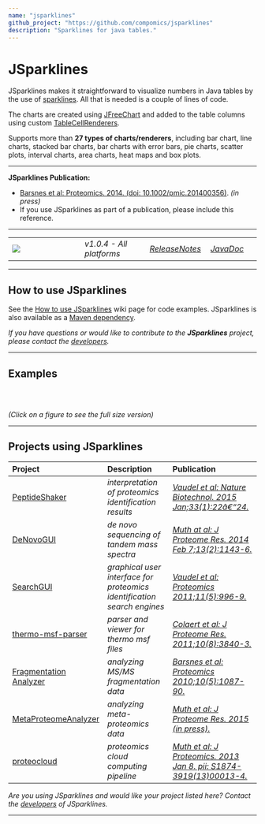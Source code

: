 ```yaml
---
name: "jsparklines"
github_project: "https://github.com/compomics/jsparklines"
description: "Sparklines for java tables."
---
```


# JSparklines

JSparklines makes it straightforward to visualize numbers in Java tables by the use of [sparklines](http://en.wikipedia.org/wiki/Sparklines). All that is needed is a couple of lines of code.

The charts are created using [JFreeChart](http://www.jfree.org/jfreechart) and added to the table columns using custom [TableCellRenderers](http://download.oracle.com/javase/tutorial/uiswing/components/table.html#renderer).

Supports more than **27 types of charts/renderers**, including bar chart, line charts, stacked bar charts, bar charts with error bars, pie charts, scatter plots, interval charts, area charts, heat maps and box plots.


---


**JSparklines Publication:**
  * [Barsnes et al: Proteomics. 2014. (doi: 10.1002/pmic.201400356)](http://www.ncbi.nlm.nih.gov/pubmed/25422159). _(in press)_
  * If you use JSparklines as part of a publication, please include this reference.


---


<table border='0'>
<blockquote><tr>
<blockquote><td width='220'><a href='http://genesis.ugent.be/maven2/no/uib/jsparklines/1.0.4/jsparklines-1.0.4.zip'><img src='http://jsparklines.googlecode.com/svn/wiki/images/download_button.png' /></a></td>
<td width='150'><i>v1.0.4 - All platforms</i></td>
<td width='110'><i><a href='http://code.google.com/p/jsparklines/wiki/ReleaseNotes'>ReleaseNotes</a></i></td>
<td width='100'><i><a href='http://genesis.ugent.be/maven2/no/uib/jsparklines/javadoc/'>JavaDoc</a></i></td>
</blockquote></tr>
</table></blockquote>


---


## How to use JSparklines ##

See the [How to use JSparklines](HowToUseJSparklines.md) wiki page for code examples. JSparklines is also available as a [Maven dependency](http://code.google.com/p/jsparklines/wiki/HowToUseJSparklines#Maven_Dependency).

_If you have questions or would like to contribute to the **JSparklines** project, please contact the [developers](http://code.google.com/p/jsparklines/people/list)._


---


## Examples ##

![![](http://jsparklines.googlecode.com/svn/wiki/images/JSparklinesSample_small.png)](http://jsparklines.googlecode.com/svn/wiki/images/JSparklinesSample.png)

![![](http://jsparklines.googlecode.com/svn/wiki/images/JSparklinesDemo2_small.png)](http://jsparklines.googlecode.com/svn/wiki/images/JSparklinesDemo2.png)
![![](http://jsparklines.googlecode.com/svn/wiki/images/heatmap_demo_1_small.png)](http://jsparklines.googlecode.com/svn/wiki/images/heatmap_demo_1.png)

_(Click on a figure to see the full size version)_


---


## Projects using JSparklines ##

| **Project** | **Description** | **Publication** |
|:------------|:----------------|:----------------|
| [PeptideShaker](http://peptide-shaker.googlecode.com) | _interpretation of proteomics identification results_|_[Vaudel et al: Nature Biotechnol. 2015 Jan;33(1):22â€“24.](http://www.nature.com/nbt/journal/v33/n1/full/nbt.3109.html)_|
| [DeNovoGUI](http://denovogui.googlecode.com) | _de novo sequencing of tandem mass spectra_|_[Muth at al: J Proteome Res. 2014 Feb 7;13(2):1143-6.](http://www.ncbi.nlm.nih.gov/pubmed/24295440)_|
| [SearchGUI](http://searchgui.googlecode.com) | _graphical user interface for proteomics identification search engines_|_[Vaudel et al: Proteomics 2011;11(5):996-9.](http://www.ncbi.nlm.nih.gov/pubmed/21337703)_|
| [thermo-msf-parser](http://thermo-msf-parser.googlecode.com) | _parser and viewer for thermo msf files_|_[Colaert et al: J Proteome Res. 2011;10(8):3840-3.](http://www.ncbi.nlm.nih.gov/pubmed/21714566)_|
| [Fragmentation Analyzer](http://fragmentation-analyzer.googlecode.com) | _analyzing MS/MS fragmentation data_|_[Barsnes et al: Proteomics 2010;10(5):1087-90.](http://www.ncbi.nlm.nih.gov/pubmed/20049869)_|
| [MetaProteomeAnalyzer](http://code.google.com/p/meta-proteome-analyzer) | _analyzing meta-proteomics data_|_[Muth et al: J Proteome Res. 2015 (in press).](http://www.ncbi.nlm.nih.gov/pubmed/25660940)_|
| [proteocloud](http://code.google.com/p/proteocloud) | _proteomics cloud computing pipeline_|_[Muth et al: J Proteomics. 2013 Jan 8. pii: S1874-3919(13)00013-4.](http://www.ncbi.nlm.nih.gov/pubmed/23305951)_|

_Are you using JSparklines and would like your project listed here? Contact the [developers](http://code.google.com/p/jsparklines/people/list) of JSparklines._


---

